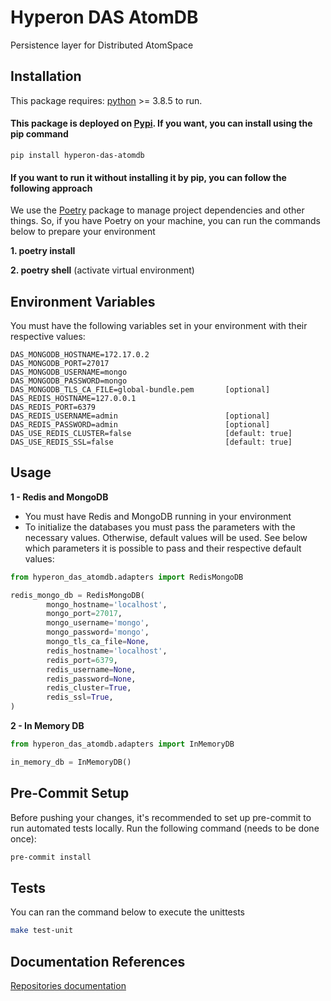 # Hyperon DAS AtomDB

Persistence layer for Distributed AtomSpace

## Installation

This package requires:
[python](https://www.python.org/) >= 3.8.5 to run.

#### This package is deployed on [Pypi](https://pypi.org/project/hyperon-das/). If you want, you can install using the pip command

```
pip install hyperon-das-atomdb
```

#### If you want to run it without installing it by pip, you can follow the following approach

We use the [Poetry](https://python-poetry.org/) package to manage project dependencies and other things. So, if you have Poetry on your machine, you can run the commands below to prepare your environment

**1. poetry install**

**2. poetry shell** (activate virtual environment)

## Environment Variables

You must have the following variables set in your environment with their respective values:

```
DAS_MONGODB_HOSTNAME=172.17.0.2
DAS_MONGODB_PORT=27017
DAS_MONGODB_USERNAME=mongo
DAS_MONGODB_PASSWORD=mongo
DAS_MONGODB_TLS_CA_FILE=global-bundle.pem       [optional]
DAS_REDIS_HOSTNAME=127.0.0.1
DAS_REDIS_PORT=6379
DAS_REDIS_USERNAME=admin                        [optional]
DAS_REDIS_PASSWORD=admin                        [optional]
DAS_USE_REDIS_CLUSTER=false                     [default: true]
DAS_USE_REDIS_SSL=false                         [default: true]
```

## Usage

**1 - Redis and MongoDB**

- You must have Redis and MongoDB running in your environment
- To initialize the databases you must pass the parameters with the necessary values. Otherwise, default values will be used. See below which parameters it is possible to pass and their respective default values:

```python
from hyperon_das_atomdb.adapters import RedisMongoDB

redis_mongo_db = RedisMongoDB(
        mongo_hostname='localhost',
        mongo_port=27017,
        mongo_username='mongo',
        mongo_password='mongo',
        mongo_tls_ca_file=None,
        redis_hostname='localhost',
        redis_port=6379,
        redis_username=None,
        redis_password=None,
        redis_cluster=True,
        redis_ssl=True,
)
```

**2 - In Memory DB**

```python
from hyperon_das_atomdb.adapters import InMemoryDB

in_memory_db = InMemoryDB()
```

## Pre-Commit Setup

Before pushing your changes, it's recommended to set up pre-commit to run automated tests locally. Run the following command (needs to be done once):

```bash
pre-commit install
```

## Tests

You can ran the command below to execute the unittests

```bash
make test-unit
```

## Documentation References

[Repositories documentation](https://docs.google.com/document/d/1njmP_oXw_0FLwoXY5ttGBMFGV2n60-ugAltWIuoQO10/)
